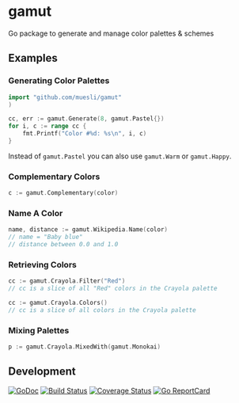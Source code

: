 # gamut

Go package to generate and manage color palettes & schemes

## Examples

### Generating Color Palettes

```go
import "github.com/muesli/gamut"
)

cc, err := gamut.Generate(8, gamut.Pastel{})
for i, c := range cc {
	fmt.Printf("Color #%d: %s\n", i, c)
}
```

Instead of `gamut.Pastel` you can also use `gamut.Warm` or `gamut.Happy`.

### Complementary Colors

```go
c := gamut.Complementary(color)
```

### Name A Color

```go
name, distance := gamut.Wikipedia.Name(color)
// name = "Baby blue"
// distance between 0.0 and 1.0
```

### Retrieving Colors

```go
cc := gamut.Crayola.Filter("Red")
// cc is a slice of all "Red" colors in the Crayola palette

cc := gamut.Crayola.Colors()
// cc is a slice of all colors in the Crayola palette
```

### Mixing Palettes

```go
p := gamut.Crayola.MixedWith(gamut.Monokai)
```

## Development

[![GoDoc](https://godoc.org/github.com/golang/gddo?status.svg)](https://godoc.org/github.com/muesli/gamut)
[![Build Status](https://travis-ci.org/muesli/gamut.svg?branch=master)](https://travis-ci.org/muesli/gamut)
[![Coverage Status](https://coveralls.io/repos/github/muesli/gamut/badge.svg?branch=master)](https://coveralls.io/github/muesli/gamut?branch=master)
[![Go ReportCard](http://goreportcard.com/badge/muesli/gamut)](http://goreportcard.com/report/muesli/gamut)
